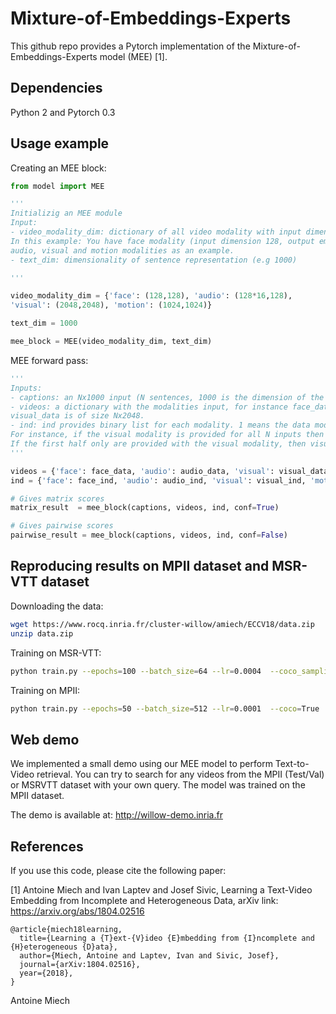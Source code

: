# Mixture-of-Embeddings-Experts

This github repo provides a Pytorch implementation of the Mixture-of-Embeddings-Experts model (MEE) [1].

## Dependencies
Python 2 and Pytorch 0.3

## Usage example

Creating an MEE block:

```python
from model import MEE

'''
Initializig an MEE module
Input:
- video_modality_dim: dictionary of all video modality with input dimension and output embedding dimension.
In this example: You have face modality (input dimension 128, output embedding dimension 128), 
audio, visual and motion modalities as an example.
- text_dim: dimensionality of sentence representation (e.g 1000)

'''

video_modality_dim = {'face': (128,128), 'audio': (128*16,128),
'visual': (2048,2048), 'motion': (1024,1024)}

text_dim = 1000

mee_block = MEE(video_modality_dim, text_dim)

```

MEE forward pass:

```python
'''
Inputs:
- captions: an Nx1000 input (N sentences, 1000 is the dimension of the sentences)
- videos: a dictionary with the modalities input, for instance face_data is of size Nx128 or
visual_data is of size Nx2048.
- ind: ind provides binary list for each modality. 1 means the data modality is provided and 0 means the data is not provided.
For instance, if the visual modality is provided for all N inputs then visual_ind = np.ones((N)).
If the first half only are provided with the visual modality, then visual_ind = np.concatenate((np.ones((N/2)),np.zeros((N/2)), axis=0).
'''

videos = {'face': face_data, 'audio': audio_data, 'visual': visual_data, 'motion': motion_data}
ind = {'face': face_ind, 'audio': audio_ind, 'visual': visual_ind, 'motion': motion_ind}

# Gives matrix scores
matrix_result  = mee_block(captions, videos, ind, conf=True)

# Gives pairwise scores
pairwise_result = mee_block(captions, videos, ind, conf=False)
```


## Reproducing results on MPII dataset and MSR-VTT dataset

Downloading the data:

```bash
wget https://www.rocq.inria.fr/cluster-willow/amiech/ECCV18/data.zip
unzip data.zip
```


Training on MSR-VTT:

```bash
python train.py --epochs=100 --batch_size=64 --lr=0.0004  --coco_sampling_rate=0.5 --MSRVTT=True --coco=True
```

Training on MPII:

```bash
python train.py --epochs=50 --batch_size=512 --lr=0.0001  --coco=True
```

## Web demo
We implemented a small demo using our MEE model to perform Text-to-Video retrieval.
You can try to search for any videos from the MPII (Test/Val) or MSRVTT dataset with your 
own query. The model was trained on the MPII dataset.

The demo is available at: http://willow-demo.inria.fr

## References

If you use this code, please cite the following paper:

[1] Antoine Miech and Ivan Laptev and Josef Sivic, Learning a Text-Video Embedding from Incomplete and Heterogeneous Data, arXiv link: https://arxiv.org/abs/1804.02516
```
@article{miech18learning,
  title={Learning a {T}ext-{V}ideo {E}mbedding from {I}ncomplete and {H}eterogeneous {D}ata},
  author={Miech, Antoine and Laptev, Ivan and Sivic, Josef},
  journal={arXiv:1804.02516},
  year={2018},
}
```



Antoine Miech
